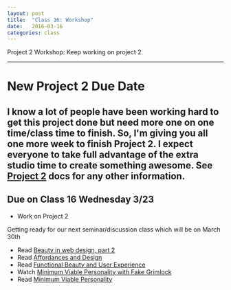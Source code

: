 ```yaml
---
layout: post
title:  "Class 16: Workshop"
date:   2016-03-16
categories: class
---
```


Project 2 Workshop: Keep working on project 2

---

# **New Project 2 Due Date**
I know a lot of people have been working hard to get this project done but need more one on one time/class time to finish. So, I'm giving you all one more week to finish Project 2. I expect everyone to take full advantage of the extra studio time to create something awesome. See [Project 2](https://docs.google.com/document/d/1a-XvGo3RrApTL9ONH6Mk9LThbGhGg90YZ-TK2pq_Er8/edit?usp=sharing) docs for any other information.  
---

Due on Class 16 Wednesday 3/23
--
* Work on Project 2

Getting ready for our next seminar/discussion class which will be on March 30th  
* Read [Beauty in web design, part 2](http://www.cennydd.com/writing/beauty-in-web-design-part-2)  
* Read [Affordances and Design](http://www.jnd.org/dn.mss/affordances_and.html)  
* Read [Functional Beauty and User Experience](https://uxmag.com/articles/functional-beauty-and-user-experience)  
* Watch [Minimum Viable Personality with Fake Grimlock](https://www.youtube.com/watch?v=MjyjWPMqTrs)  
* Read [Minimum Viable Personality](http://avc.com/2011/09/minimum-viable-personality/)  
